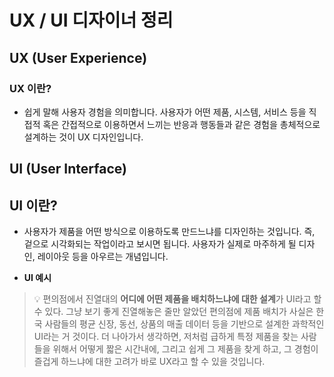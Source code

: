 # UX / UI 디자이너 정리

## UX (User Experience)

### UX 이란?

- 쉽게 말해 사용자 경험을 의미합니다. 사용자가 어떤 제품, 시스템, 서비스 등을 직접적 혹은 간접적으로 이용하면서 느끼는 반응과 행동들과 같은 경험을 총체적으로 설계하는 것이 UX 디자인입니다.

## UI (User Interface)

## UI 이란?

- 사용자가 제품을 어떤 방식으로 이용하도록 만드느냐를 디자인하는 것입니다. 즉, 겉으로 시각화되는 작업이라고 보시면 됩니다. 사용자가 실제로 마주하게 될 디자인, 레이아웃 등을 아우르는 개념입니다.

- **UI 예시**

> 💡 편의점에서 진열대의 **어디에 어떤 제품을 배치하느냐에 대한 설계**가 UI라고 할 수 있다. 그냥 보기 좋게 진열해놓은 줄만 알았던 편의점에 제품 배치가 사실은 한국 사람들의 평균 신장, 동선, 상품의 매출 데이터 등을 기반으로 설계한 과학적인 UI라는 거 것이다. 더 나아가서 생각하면, 저처럼 급하게 특정 제품을 찾는 사람들을 위해서 어떻게 짧은 시간내에, 그리고 쉽게 그 제품을 찾게 하고, 그 경험이 즐겁게 하느냐에 대한 고려가 바로 UX라고 할 수 있을 것입니다.
